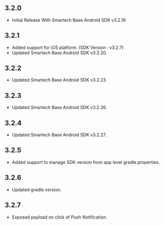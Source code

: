 ## 3.2.0

* Initial Release With Smartech Base Android SDK v3.2.19

## 3.2.1

* Added support for iOS platform. (SDK Version : v3.2.7)
* Updated Smartech Base Android SDK v3.2.20.

## 3.2.2

* Updated Smartech Base Android SDK v3.2.23.

## 3.2.3

* Updated Smartech Base Android SDK v3.2.26.

## 3.2.4

* Updated Smartech Base Android SDK v3.2.27.

## 3.2.5

* Added support to manage SDK version from app level gradle.properties.

## 3.2.6

* Updated gradle version.

## 3.2.7

* Exposed payload on click of Push Notification.